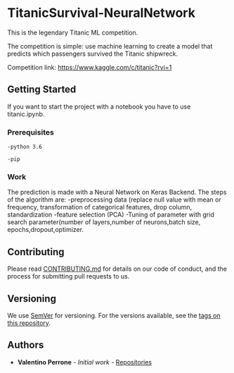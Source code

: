 # TitanicSurvival-NeuralNetwork

This is the legendary Titanic ML competition.

The competition is simple: use machine learning to create a model that predicts which passengers survived the Titanic shipwreck.

Competition link:
https://www.kaggle.com/c/titanic?rvi=1


## Getting Started

If you want to start the project with a notebook you have to use titanic.ipynb.

### Prerequisites


```
-python 3.6

-pip
```

### Work

The prediction is made with a Neural Network on Keras Backend. The steps of the algorithm are: 
-preprocessing data (replace null value with mean or frequency, transformation of categorical features, drop column, standardization
-feature selection (PCA)
-Tuning of parameter with grid search parameter(number of layers,number of neurons,batch size, epochs,dropout,optimizer.

## Contributing

Please read [CONTRIBUTING.md](https://gist.github.com/PurpleBooth/b24679402957c63ec426) for details on our code of conduct, and the process for submitting pull requests to us.

## Versioning

We use [SemVer](http://semver.org/) for versioning. For the versions available, see the [tags on this repository](https://github.com/your/project/tags). 

## Authors

* **Valentino Perrone** - *Initial work* - [Repositories](https://github.com/valentino7)



